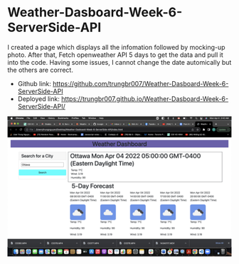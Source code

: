 # Weather-Dasboard-Week-6-ServerSide-API

I created a page which displays all the infomation followed by mocking-up photo.
After that, Fetch openweather API 5 days to get the data and pull it into the code.
Having some issues, I cannot change the date automically but the others are correct.




* Github link: https://github.com/trungbr007/Weather-Dasboard-Week-6-ServerSide-API
* Deployed link: https://trungbr007.github.io/Weather-Dasboard-Week-6-ServerSide-API/


<img src="./Screen Shot 2022-04-04 at 2.42.53 AM.png">

